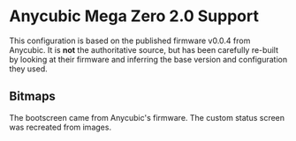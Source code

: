 # Anycubic Mega Zero 2.0 Support

This configuration is based on the published firmware v0.0.4 from Anycubic. It is **not** the authoritative source, but has been carefully re-built by looking at their firmware and inferring the base version and configuration they used.

## Bitmaps

The bootscreen came from Anycubic's firmware. The custom status screen was recreated from images.
